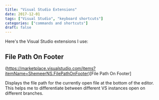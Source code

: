 ```yaml
---
title: "Visual Studio Extensions"
date: 2017-12-01
tags: ["Visual Studio", "keyboard shortcuts"]
categories: ["commands and shortcuts"]
draft: false
---
```


Here's the Visual Studio extensions I use:


## File Path On Footer

(https://marketplace.visualstudio.com/items?itemName=ShemeerNS.FilePathOnFooter)[File Path On Footer]

Displays the file path for the currently open file at the bottom of the editor. This helps me to differentiate between different VS instances open on different branches. 
